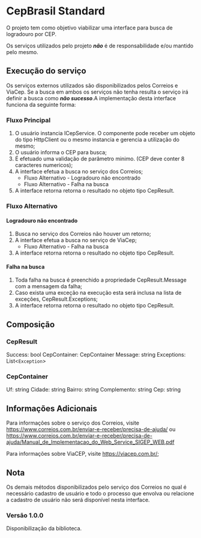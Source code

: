 # CepBrasil Standard

O projeto tem como objetivo viabilizar uma interface para busca de logradouro por CEP.

Os serviços utilizados pelo projeto ***não*** é de responsabilidade e/ou mantido pelo mesmo.

## Execução do serviço

Os serviços externos utilizados são disponibilizados pelos Correios e ViaCep. Se a busca em ambos os serviços não tenha resulta o serviço irá definir a busca como ***não sucesso***.A implementação desta interface funciona da seguinte forma:

### Fluxo Principal

1. O usuário instancia ICepService. O componente pode receber um objeto do tipo HttpClient ou o mesmo instancia e gerencia a utilização do mesmo;
1. O usuário informa o CEP para busca;
1. É efetuado uma validação de parâmetro minimo. (CEP deve conter 8 caracteres numericos);
1. A interface efetua a busca no serviço dos Correios;
    * Fluxo Alternativo - Logradouro não encontrado
    * Fluxo Alternativo - Falha na busca
1. A interface retorna retorna o resultado no objeto tipo CepResult.

### Fluxo Alternativo

#### Logradouro não encontrado

1. Busca no serviço dos Correios não houver um retorno;
1. A interface efetua a busca no serviço de ViaCep;
    * Fluxo Alternativo - Falha na busca
1. A interface retorna retorna o resultado no objeto tipo CepResult.

#### Falha na busca

1. Toda falha na busca é preenchido a propriedade CepResult.Message com a mensagem da falha;
1. Caso exista uma exceção na execução esta será inclusa na lista de exceções, CepResult.Exceptions;
1. A interface retorna retorna o resultado no objeto tipo CepResult.

## Composição


### CepResult

Success: bool
CepContainer: CepContainer
Message: string
Exceptions: List<`Exception`>

### CepContainer

Uf: string
Cidade: string
Bairro: string
Complemento: string
Cep: string


## Informações Adicionais

Para informações sobre o serviço dos Correios, visite https://www.correios.com.br/enviar-e-receber/precisa-de-ajuda/ ou https://www.correios.com.br/enviar-e-receber/precisa-de-ajuda/Manual_de_Implementacao_do_Web_Service_SIGEP_WEB.pdf

Para informações sobre ViaCEP, visite https://viacep.com.br/;

## Nota

Os demais métodos disponibilizados pelo serviço dos Correios no qual é necessário cadastro de usuário e todo o processo que envolva ou relacione a cadastro de usuário não será disponível nesta interface.

### Versão 1.0.0

Disponibilização da biblioteca.
